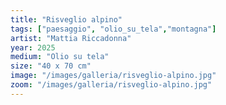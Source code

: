 ```yaml
---
title: "Risveglio alpino"
tags: ["paesaggio", "olio_su_tela","montagna"]
artist: "Mattia Riccadonna"
year: 2025
medium: "Olio su tela"
size: "40 x 70 cm"
image: "/images/galleria/risveglio-alpino.jpg"
zoom: "/images/galleria/risveglio-alpino.jpg"
---
```

